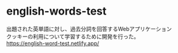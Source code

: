 # english-words-test

出題された英単語に対し、過去分詞を回答するWebアプリケーション  
クッキーの利用について学習するために開発を行った。  
https://english-word-test.netlify.app/
